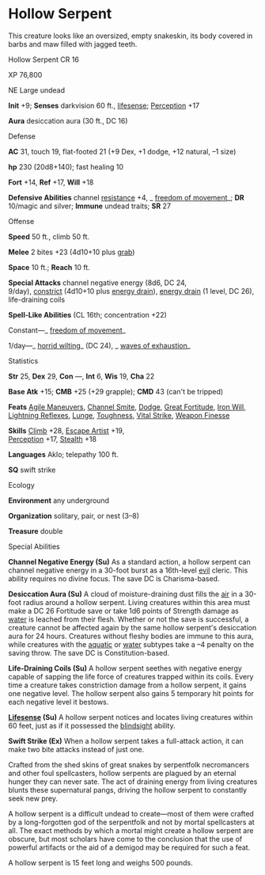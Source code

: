 # Hollow Serpent

This creature looks like an oversized, empty snakeskin, its body covered in barbs and maw filled with jagged teeth.

Hollow Serpent CR 16

XP 76,800

NE Large undead

**Init** +9; **Senses** darkvision 60 ft., [lifesense](/pathfinderRPG/prd/monsters/universalMonsterRules.html#_lifesense); [Perception](/pathfinderRPG/prd/skills/perception.html#_perception) +17

**Aura** desiccation aura (30 ft., DC 16)

Defense

**AC** 31, touch 19, flat-footed 21 (+9 Dex, +1 dodge, +12 natural, –1 size)

**hp** 230 (20d8+140); fast healing 10

**Fort** +14, **Ref** +17, **Will** +18

**Defensive Abilities** channel [resistance](/pathfinderRPG/prd/monsters/universalMonsterRules.html#_resistance) +4, _ [freedom of movement](/pathfinderRPG/prd/spells/freedomOfMovement.html#_freedom-of-movement)_; **DR** 10/magic and silver; **Immune** undead traits; **SR** 27

Offense

**Speed** 50 ft., climb 50 ft.

**Melee** 2 bites +23 (4d10+10 plus [grab](/pathfinderRPG/prd/monsters/universalMonsterRules.html#_grab))

**Space** 10 ft.; **Reach** 10 ft.

**Special Attacks** channel negative energy (8d6, DC 24,   
9/day), [constrict](/pathfinderRPG/prd/monsters/universalMonsterRules.html#_constrict) (4d10+10 plus [energy drain](/pathfinderRPG/prd/monsters/universalMonsterRules.html#_energy-drain)), [energy drain](/pathfinderRPG/prd/monsters/universalMonsterRules.html#_energy-drain) (1 level, DC 26), life-draining coils

**Spell-Like Abilities** (CL 16th; concentration +22)

Constant—_ [freedom of movement](/pathfinderRPG/prd/spells/freedomOfMovement.html#_freedom-of-movement)_

1/day—_ [horrid wilting](/pathfinderRPG/prd/spells/horridWilting.html#_horrid-wilting)_ (DC 24), _ [waves of exhaustion](/pathfinderRPG/prd/spells/wavesOfExhaustion.html#_waves-of-exhaustion)_

Statistics

**Str** 25, **Dex** 29, **Con** —, **Int** 6, **Wis** 19, **Cha** 22

**Base Atk** +15; **CMB** +25 (+29 grapple); **CMD** 43 (can't be tripped)

**Feats** [Agile Maneuvers](/pathfinderRPG/prd/feats.html#_agile-maneuvers), [Channel Smite](/pathfinderRPG/prd/feats.html#_channel-smite), [Dodge](/pathfinderRPG/prd/feats.html#_dodge), [Great Fortitude](/pathfinderRPG/prd/feats.html#_great-fortitude), [Iron Will](/pathfinderRPG/prd/feats.html#_iron-will), [Lightning Reflexes](/pathfinderRPG/prd/feats.html#_lightning-reflexes), [Lunge](/pathfinderRPG/prd/feats.html#_lunge), [Toughness](/pathfinderRPG/prd/feats.html#_toughness), [Vital Strike](/pathfinderRPG/prd/feats.html#_vital-strike), [Weapon Finesse](/pathfinderRPG/prd/feats.html#_weapon-finesse)

**Skills** [Climb](/pathfinderRPG/prd/skills/climb.html#_climb) +28, [Escape Artist](/pathfinderRPG/prd/skills/escapeArtist.html#_escape-artist) +19,   
 [Perception](/pathfinderRPG/prd/skills/perception.html#_perception) +17, [Stealth](/pathfinderRPG/prd/skills/stealth.html#_stealth) +18

**Languages** Aklo; telepathy 100 ft.

**SQ** swift strike

Ecology

**Environment** any underground

**Organization** solitary, pair, or nest (3–8)

**Treasure** double

Special Abilities

**Channel Negative Energy (Su)** As a standard action, a hollow serpent can channel negative energy in a 30-foot burst as a 16th-level [evil](/pathfinderRPG/prd/monsters/creatureTypes.html#_evil-subtype) cleric. This ability requires no divine focus. The save DC is Charisma-based.

**Desiccation Aura (Su)** A cloud of moisture-draining dust fills the [air](/pathfinderRPG/prd/monsters/creatureTypes.html#_air-subtype) in a 30-foot radius around a hollow serpent. Living creatures within this area must make a DC 26 Fortitude save or take 1d6 points of Strength damage as [water](/pathfinderRPG/prd/monsters/creatureTypes.html#_water-subtype) is leached from their flesh. Whether or not the save is successful, a creature cannot be affected again by the same hollow serpent's desiccation aura for 24 hours. Creatures without fleshy bodies are immune to this aura, while creatures with the [aquatic](/pathfinderRPG/prd/monsters/creatureTypes.html#_aquatic-subtype) or [water](/pathfinderRPG/prd/monsters/creatureTypes.html#_water-subtype) subtypes take a –4 penalty on the saving throw. The save DC is Constitution-based.

**Life-Draining Coils (Su)** A hollow serpent seethes with negative energy capable of sapping the life force of creatures trapped within its coils. Every time a creature takes constriction damage from a hollow serpent, it gains one negative level. The hollow serpent also gains 5 temporary hit points for each negative level it bestows.

**[Lifesense](/pathfinderRPG/prd/monsters/universalMonsterRules.html#_lifesense) (Su)** A hollow serpent notices and locates living creatures within 60 feet, just as if it possessed the [blindsight](/pathfinderRPG/prd/monsters/universalMonsterRules.html#_blindsight) ability.

**Swift Strike (Ex)** When a hollow serpent takes a full-attack action, it can make two bite attacks instead of just one.

Crafted from the shed skins of great snakes by serpentfolk necromancers and other foul spellcasters, hollow serpents are plagued by an eternal hunger they can never sate. The act of draining energy from living creatures blunts these supernatural pangs, driving the hollow serpent to constantly seek new prey.

A hollow serpent is a difficult undead to create—most of them were crafted by a long-forgotten god of the serpentfolk and not by mortal spellcasters at all. The exact methods by which a mortal might create a hollow serpent are obscure, but most scholars have come to the conclusion that the use of powerful artifacts or the aid of a demigod may be required for such a feat.

A hollow serpent is 15 feet long and weighs 500 pounds.

